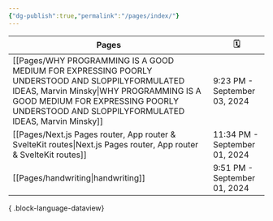 ```yaml
---
{"dg-publish":true,"permalink":"/pages/index/"}
---
```


| Pages                                                                                                                                                                                                                                     | 🗓️                           |
| ----------------------------------------------------------------------------------------------------------------------------------------------------------------------------------------------------------------------------------------- | ----------------------------- |
| [[Pages/WHY PROGRAMMING IS A GOOD MEDIUM FOR EXPRESSING POORLY UNDERSTOOD AND SLOPPILYFORMULATED IDEAS, Marvin Minsky\|WHY PROGRAMMING IS A GOOD MEDIUM FOR EXPRESSING POORLY UNDERSTOOD AND SLOPPILYFORMULATED IDEAS, Marvin Minsky]] | 9:23 PM - September 03, 2024  |
| [[Pages/Next.js Pages router, App router & SvelteKit routes\|Next.js Pages router, App router & SvelteKit routes]]                                                                                                                     | 11:34 PM - September 01, 2024 |
| [[Pages/handwriting\|handwriting]]                                                                                                                                                                                                     | 9:51 PM - September 01, 2024  |

{ .block-language-dataview}


